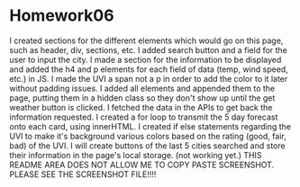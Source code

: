 # Homework06
I created sections for the different elements which would go on this page, such as header, div, sections, etc. 
I added search button and a field for the user to input the city. 
I made a section for the information to be displayed and added the h4 and p elements for each field of data (temp, wind speed, etc.) in JS.
I made the UVI a span not a p in order to add the color to it later without padding issues. 
I added all elements and appended them to the page, putting them in a hidden class so they don't show up until the get weather button is clicked. 
I fetched the data in the APIs to get back the information requested. 
I created a for loop to transmit the 5 day forecast onto each card, using innerHTML.
I created if else statements regarding the UVI to make it's background various colors based on the rating (good, fair, bad) of the UVI. 
I will create buttons of the last 5 cities searched and store their information in the page's local storage. (not working yet.) 
THIS README AREA DOES NOT ALLOW ME TO COPY PASTE SCREENSHOT. PLEASE SEE THE SCREENSHOT FILE!!!!
